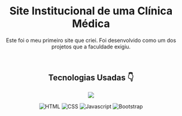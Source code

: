 <div align="center">

  # Site Institucional de uma Clínica Médica
  Este foi o meu primeiro site que criei. Foi desenvolvido como um dos projetos que a faculdade exigiu.

  <br>

  ## Tecnologias Usadas 👇
  <img src="https://skillicons.dev/icons?i=html,css,javascript,bootstrap" />

  ![HTML](https://badgen.net/badge/Label/HTML/E14E1D?icon=icon&label=)
  ![CSS](https://badgen.net/badge/Label/CSS/0277BD?icon=icon&label=)
  ![Javascript](https://badgen.net/badge/Label/Javascript/F0DB4F?icon=icon&label=)
  ![Bootstrap](https://badgen.net/badge/Label/Bootstrap/purple?icon=icon&label=)
</div>
  
